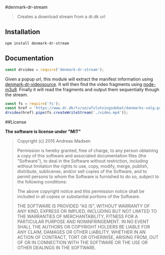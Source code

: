 #denmark-dr-stream

> Creates a download stream from a dr.dk url

## Installation

```sheel
npm install denmark-dr-stream
```

## Documentation

```javascript
const drvideo = require('denmark-dr-stream');
```

Given a popup url, this module will extract the manifest information using [denmark-dr-videosource](github.com/AndreasMadsen/denmark-dr-download). It will then find the video fragments using [node-m3u8](http://github.com/tedconf/node-m3u8). Finally it will read
the fragments and output them sequentially though the stream.

```javascript
const fs = require('fs');
const href = 'https://www.dr.dk/tv/se/afslutningsdebat/danmarks-valg-partilederrunde/popup/';
drvideo(href).pipe(fs.createWriteStream('./video.mp4'));
```

##License

**The software is license under "MIT"**

> Copyright (c) 2015 Andreas Madsen
>
> Permission is hereby granted, free of charge, to any person obtaining a copy
> of this software and associated documentation files (the "Software"), to deal
> in the Software without restriction, including without limitation the rights
> to use, copy, modify, merge, publish, distribute, sublicense, and/or sell
> copies of the Software, and to permit persons to whom the Software is
> furnished to do so, subject to the following conditions:
>
> The above copyright notice and this permission notice shall be included in
> all copies or substantial portions of the Software.
>
> THE SOFTWARE IS PROVIDED "AS IS", WITHOUT WARRANTY OF ANY KIND, EXPRESS OR
> IMPLIED, INCLUDING BUT NOT LIMITED TO THE WARRANTIES OF MERCHANTABILITY,
> FITNESS FOR A PARTICULAR PURPOSE AND NONINFRINGEMENT. IN NO EVENT SHALL THE
> AUTHORS OR COPYRIGHT HOLDERS BE LIABLE FOR ANY CLAIM, DAMAGES OR OTHER
> LIABILITY, WHETHER IN AN ACTION OF CONTRACT, TORT OR OTHERWISE, ARISING FROM,
> OUT OF OR IN CONNECTION WITH THE SOFTWARE OR THE USE OR OTHER DEALINGS IN
> THE SOFTWARE.
